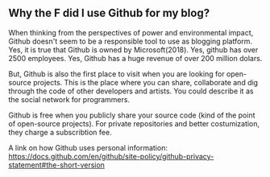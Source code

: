 ## Why the F did I use Github for my blog?

When thinking from the perspectives of power and environmental impact, Github doesn't seem to be a responsible tool to use as blogging platform. Yes, it is true that Github is owned by Microsoft(2018). Yes, github has over 2500 employees. Yes, Github has a huge revenue of over 200 million dolars.

But, Github is also the first place to visit when you are looking for open-source projects. This is the place where you can share, collaborate and dig through the code of other developers and artists. You could describe it as the social network for programmers.

Github is free when you publicly share your source code (kind of the point of open-source projects).
For private repositories and better costumization, they charge a subscribtion fee. 

A link on how Github uses personal information:
https://docs.github.com/en/github/site-policy/github-privacy-statement#the-short-version
